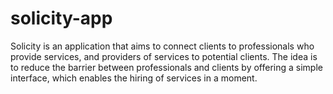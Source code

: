 # solicity-app
Solicity is an application that aims to connect clients to professionals who provide services, and providers of services to potential clients. The idea is to reduce the barrier between professionals and clients by offering a simple interface, which enables the hiring of services in a moment.
